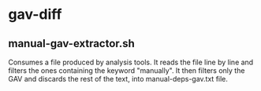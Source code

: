 # gav-diff
## manual-gav-extractor.sh
Consumes a file produced by analysis tools. It reads the file line by line and filters the ones containing the keyword "manually".
It then filters only the GAV and discards the rest of the text, into manual-deps-gav.txt file.
